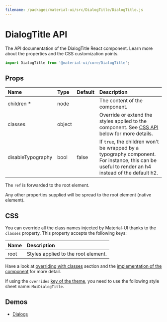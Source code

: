 ```yaml
---
filename: /packages/material-ui/src/DialogTitle/DialogTitle.js
---
```


<!--- This documentation is automatically generated, do not try to edit it. -->

# DialogTitle API

<p class="description">The API documentation of the DialogTitle React component. Learn more about the properties and the CSS customization points.</p>

```js
import DialogTitle from '@material-ui/core/DialogTitle';
```

## Props

| Name                                                     | Type                                  | Default                                 | Description                                                                                                                                     |
| :------------------------------------------------------- | :------------------------------------ | :-------------------------------------- | :---------------------------------------------------------------------------------------------------------------------------------------------- |
| <span class="prop-name required">children&nbsp;\*</span> | <span class="prop-type">node</span>   |                                         | The content of the component.                                                                                                                   |
| <span class="prop-name">classes</span>                   | <span class="prop-type">object</span> |                                         | Override or extend the styles applied to the component. See [CSS API](#css) below for more details.                                             |
| <span class="prop-name">disableTypography</span>         | <span class="prop-type">bool</span>   | <span class="prop-default">false</span> | If `true`, the children won't be wrapped by a typography component. For instance, this can be useful to render an h4 instead of the default h2. |

The `ref` is forwarded to the root element.

Any other properties supplied will be spread to the root element (native element).

## CSS

You can override all the class names injected by Material-UI thanks to the `classes` property.
This property accepts the following keys:

| Name                                | Description                         |
| :---------------------------------- | :---------------------------------- |
| <span class="prop-name">root</span> | Styles applied to the root element. |

Have a look at [overriding with classes](/customization/overrides/#overriding-with-classes) section
and the [implementation of the component](https://github.com/mui-org/material-ui/blob/next/packages/material-ui/src/DialogTitle/DialogTitle.js)
for more detail.

If using the `overrides` [key of the theme](/customization/themes/#css),
you need to use the following style sheet name: `MuiDialogTitle`.

## Demos

- [Dialogs](/demos/dialogs/)
